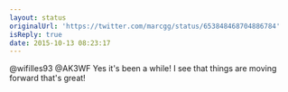 ```yaml
---
layout: status
originalUrl: 'https://twitter.com/marcgg/status/653848468704886784'
isReply: true
date: 2015-10-13 08:23:17
---
```


@wifilles93 @AK3WF Yes it's been a while! I see that things are moving forward that's great!
